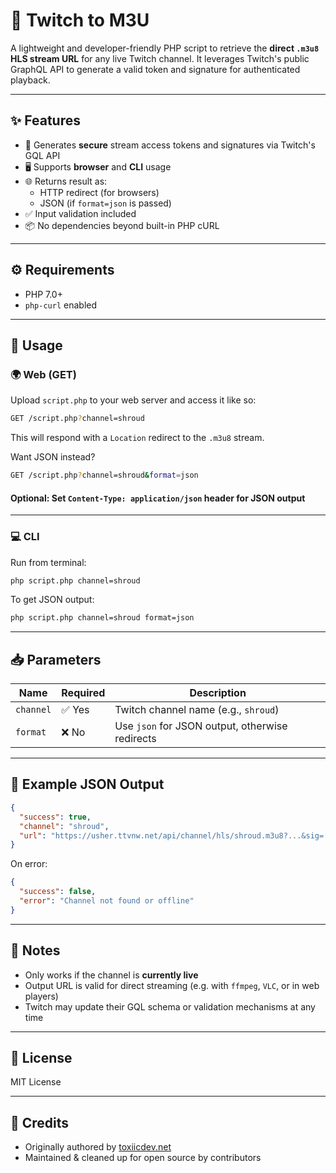 # 🎥 Twitch to M3U

A lightweight and developer-friendly PHP script to retrieve the **direct `.m3u8` HLS stream URL** for any live Twitch channel. It leverages Twitch's public GraphQL API to generate a valid token and signature for authenticated playback.

---

## ✨ Features

- 🔐 Generates **secure** stream access tokens and signatures via Twitch's GQL API
- 🖥️ Supports **browser** and **CLI** usage
- 🌐 Returns result as:
  - HTTP redirect (for browsers)
  - JSON (if `format=json` is passed)
- ✅ Input validation included
- 📦 No dependencies beyond built-in PHP cURL

---

## ⚙️ Requirements

- PHP 7.0+
- `php-curl` enabled

---

## 🚀 Usage

### 🌍 Web (GET)

Upload `script.php` to your web server and access it like so:

```bash
GET /script.php?channel=shroud
```

This will respond with a `Location` redirect to the `.m3u8` stream.

Want JSON instead?

```bash
GET /script.php?channel=shroud&format=json
```

#### Optional: Set `Content-Type: application/json` header for JSON output

---

### 💻 CLI

Run from terminal:

```bash
php script.php channel=shroud
```

To get JSON output:

```bash
php script.php channel=shroud format=json
```

---

## 📥 Parameters

| Name       | Required | Description                                      |
|------------|----------|--------------------------------------------------|
| `channel`  | ✅ Yes    | Twitch channel name (e.g., `shroud`)             |
| `format`   | ❌ No     | Use `json` for JSON output, otherwise redirects |

---

## 🧪 Example JSON Output

```json
{
  "success": true,
  "channel": "shroud",
  "url": "https://usher.ttvnw.net/api/channel/hls/shroud.m3u8?...&sig=...&token=..."
}
```

On error:

```json
{
  "success": false,
  "error": "Channel not found or offline"
}
```

---

## 🧼 Notes

- Only works if the channel is **currently live**
- Output URL is valid for direct streaming (e.g. with `ffmpeg`, `VLC`, or in web players)
- Twitch may update their GQL schema or validation mechanisms at any time

---

## 📄 License

MIT License

---

## 🙌 Credits

- Originally authored by [toxiicdev.net](https://toxiicdev.net)
- Maintained & cleaned up for open source by contributors
